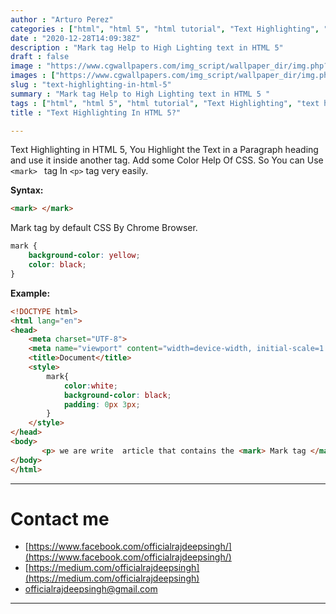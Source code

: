 ```yaml
---
author : "Arturo Perez"
categories : ["html", "html 5", "html tutorial", "Text Highlighting", "text highlighting in html", "html for beginner"]
date : "2020-12-28T14:09:38Z"
description : "Mark tag Help to High Lighting text in HTML 5"
draft : false
image : "https://www.cgwallpapers.com/img_script/wallpaper_dir/img.php?src=wallpaper_dmitriy_kuzin_01_3440x1440.jpg&height=506&sharpen"
images : ["https://www.cgwallpapers.com/img_script/wallpaper_dir/img.php?src=wallpaper_dmitriy_kuzin_01_3440x1440.jpg&height=506&sharpen"]
slug : "text-highlighting-in-html-5"
summary : "Mark tag Help to High Lighting text in HTML 5 "
tags : ["html", "html 5", "html tutorial", "Text Highlighting", "text highlighting in html", "html for beginner"]
title : "Text Highlighting In HTML 5?"

---
```




Text Highlighting in HTML 5, You Highlight the Text in a Paragraph heading and use it inside another tag. Add some Color Help Of CSS. So You can Use `<mark> ` tag In `<p>` tag very easily.

**Syntax:**

```html
<mark> </mark>

```

Mark tag by default CSS By Chrome Browser.

```css
mark {
    background-color: yellow;
    color: black;
}
```



**Example:**

```html
<!DOCTYPE html>
<html lang="en">
<head>
    <meta charset="UTF-8">
    <meta name="viewport" content="width=device-width, initial-scale=1.0">
    <title>Document</title>
    <style>
        mark{
            color:white;
            background-color: black;
            padding: 0px 3px;
        }
    </style>
</head>
<body>
       <p> we are write  article that contains the <mark> Mark tag </mark> for Highlighting the text. you will make it easier to see it.</p>    
</body>
</html>
```

---

# Contact me

* [https://www.facebook.com/officialrajdeepsingh/](https://www.facebook.com/officialrajdeepsingh/)
* [https://medium.com/officialrajdeepsingh](https://medium.com/officialrajdeepsingh)
* [officialrajdeepsingh@gmail.com](mailto:officialrajdeepsingh@gmail.com)



---



